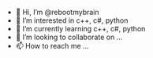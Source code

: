 - 👋 Hi, I’m @rebootmybrain
- 👀 I’m interested in c++, c#, python
- 🌱 I’m currently learning c++, c#, python
- 💞️ I’m looking to collaborate on ...
- 📫 How to reach me ...

<!---
rebootmybrain/rebootmybrain is a ✨ special ✨ repository because its `README.md` (this file) appears on your GitHub profile.
You can click the Preview link to take a look at your changes.
--->
